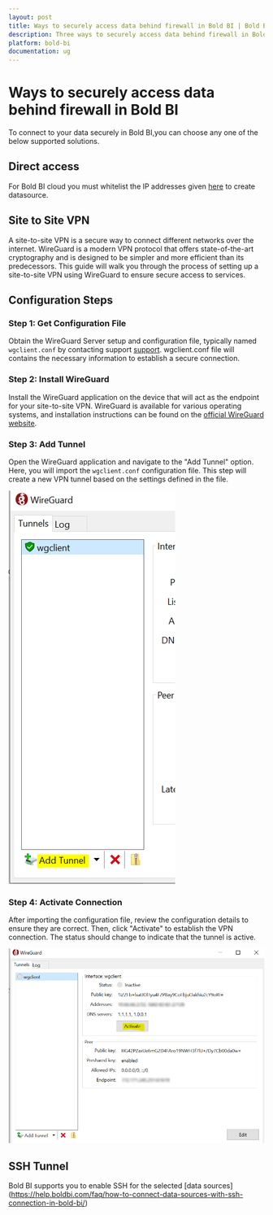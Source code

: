 ```yaml
---
layout: post
title: Ways to securely access data behind firewall in Bold BI | Bold BI
description: Three ways to securely access data behind firewall in Bold BI are Direct access, Site to Site VPN and SSH Tunnel.
platform: bold-bi
documentation: ug
---
```

# Ways to securely access data behind firewall in Bold BI

To connect to your data securely in Bold BI,you can choose any one of the below supported solutions.

## Direct access

 For Bold BI cloud you must whitelist the IP addresses given [here](https://help.boldbi.com/working-with-data-source/white-list-ip-address-bold-bi-cloud/) to create datasource.

## Site to Site VPN

A site-to-site VPN is a secure way to connect different networks over the internet. WireGuard is a modern VPN protocol that offers state-of-the-art cryptography and is designed to be simpler and more efficient than its predecessors. This guide will walk you through the process of setting up a site-to-site VPN using WireGuard to ensure secure access to services.

## Configuration Steps

### Step 1: Get Configuration File
Obtain the WireGuard Server setup and configuration file, typically named `wgclient.conf` by contacting support [support](https://www.boldbi.com/support). wgclient.conf file will contains the necessary information to establish a secure connection.

### Step 2: Install WireGuard
Install the WireGuard application on the device that will act as the endpoint for your site-to-site VPN. WireGuard is available for various operating systems, and installation instructions can be found on the [official WireGuard website](https://www.wireguard.com/install/).

### Step 3: Add Tunnel
Open the WireGuard application and navigate to the "Add Tunnel" option. Here, you will import the `wgclient.conf` configuration file. This step will create a new VPN tunnel based on the settings defined in the file.

![Wireguard Add Tunnel](/static/assets/faq/images/wireguard-add-tunnel.png)

### Step 4: Activate Connection
After importing the configuration file, review the configuration details to ensure they are correct. Then, click "Activate" to establish the VPN connection. The status should change to indicate that the tunnel is active.

![Wireguard Client Details](/static/assets/faq/images/wireguard-client-details.png)

## SSH Tunnel
Bold BI supports you to enable SSH for the selected [data sources]
(https://help.boldbi.com/faq/how-to-connect-data-sources-with-ssh-connection-in-bold-bi/)